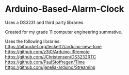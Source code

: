 # Arduino-Based-Alarm-Clock
Uses a DS3231 and third party libraries

Created for my grade 11 computer engineering summative.

Uses the following libraries:  
https://bitbucket.org/teckel12/arduino-new-tone   
https://github.com/z3t0/Arduino-IRremote   
https://github.com/JChristensen/DS3232RTC  
https://github.com/PaulStoffregen/Time  
https://github.com/janelia-arduino/Streaming
